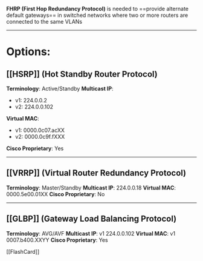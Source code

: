 **FHRP (First Hop Redundancy Protocol)** is needed to ==provide alternate default gateways== in switched networks where two or more routers are connected to the same VLANs

---
# **Options:**
## **[[HSRP]] (Hot Standby Router Protocol)**
**Terminology**: Active/Standby
**Multicast IP**: 
- v1: 224.0.0.2
- v2: 224.0.0.102

**Virtual MAC**: 
- v1: 0000.0c07.acXX
- v2: 0000.0c9f.fXXX

**Cisco Proprietary**: Yes

---
## **[[VRRP]] (Virtual Router Redundancy Protocol)**
**Terminology**: Master/Standby
**Multicast IP**: 224.0.0.18
**Virtual MAC**: 0000.5e00.01XX
**Cisco Proprietary**: No

--- 
## **[[GLBP]] (Gateway Load Balancing Protocol)**
**Terminology**: AVG/AVF
**Multicast IP**: v1 224.0.0.102
**Virtual MAC**: v1 0007.b400.XXYY
**Cisco Proprietary**: Yes

[[FlashCard]]
